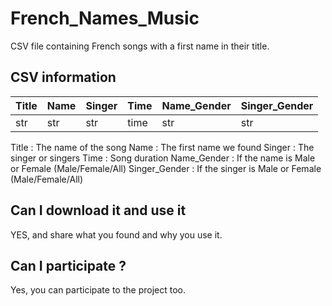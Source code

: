 # French_Names_Music

CSV file containing French songs with a first name in their title.

## CSV information

 Title | Name | Singer | Time | Name_Gender | Singer_Gender |
|-------|------|--------|------|-------------|---------------|
| str   | str  | str    | time | str         | str           |

Title : The name of the song
Name : The first name we found
Singer : The singer or singers
Time : Song duration
Name_Gender : If the name is Male or Female (Male/Female/All)
Singer_Gender : If the singer is Male or Female (Male/Female/All)

## Can I download it and use it

YES, and share what you found and why you use it.

## Can I participate ?

Yes, you can participate to the project too.

